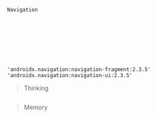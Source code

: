 ```
Navigation









```

```
'androidx.navigation:navigation-fragment:2.3.5'
'androidx.navigation:navigation-ui:2.3.5'
```

> Thinking

```

```

> Memory

```

```

